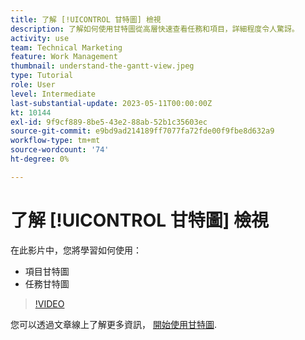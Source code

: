 ```yaml
---
title: 了解 [!UICONTROL 甘特圖] 檢視
description: 了解如何使用甘特圖從高層快速查看任務和項目，詳細程度令人驚訝。
activity: use
team: Technical Marketing
feature: Work Management
thumbnail: understand-the-gantt-view.jpeg
type: Tutorial
role: User
level: Intermediate
last-substantial-update: 2023-05-11T00:00:00Z
kt: 10144
exl-id: 9f9cf889-8be5-43e2-88ab-52b1c35603ec
source-git-commit: e9bd9ad214189ff7077fa72fde00f9fbe8d632a9
workflow-type: tm+mt
source-wordcount: '74'
ht-degree: 0%

---
```


# 了解 [!UICONTROL 甘特圖] 檢視

在此影片中，您將學習如何使用：

* 項目甘特圖
* 任務甘特圖

>[!VIDEO](https://video.tv.adobe.com/v/3419304/?quality=12&learn=on)

您可以透過文章線上了解更多資訊， [開始使用甘特圖](https://experienceleague.adobe.com/docs/workfront/using/manage-work/the-gantt-chart/gantt-chart-overview/get-started-with-gantt.html?lang=en).

